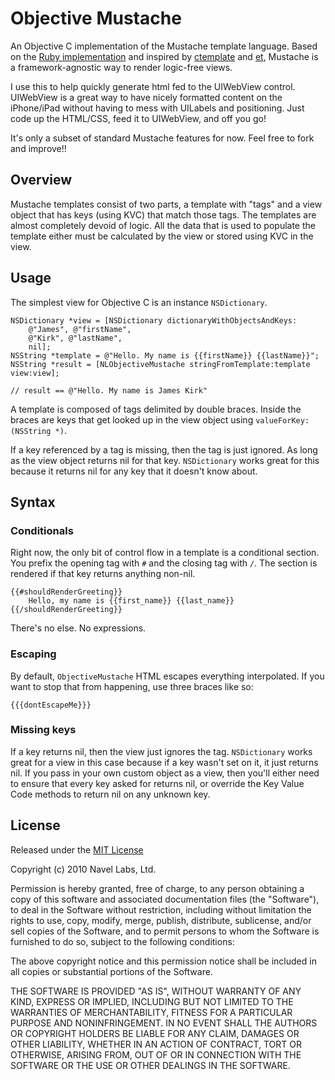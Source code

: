 Objective Mustache
==================

An Objective C implementation of the Mustache template language. Based on the
[Ruby implementation][mustache-rb] and inspired by [ctemplate][] and [et][],
Mustache is a framework-agnostic way to render logic-free views.

I use this to help quickly generate html fed to the UIWebView control.
UIWebView is a great way to have nicely formatted content on the iPhone/iPad
without having to mess with UILabels and positioning. Just code up the
HTML/CSS, feed it to UIWebView, and off you go!

It's only a subset of standard Mustache features for now. Feel free to fork
and improve!!


## Overview ##

Mustache templates consist of two parts, a template with "tags" and a view
object that has keys (using KVC) that match those tags. The templates are
almost completely devoid of logic. All the data that is used to populate the
template either must be calculated by the view or stored using KVC in the
view.


## Usage ##

The simplest view for Objective C is an instance `NSDictionary`.

    NSDictionary *view = [NSDictionary dictionaryWithObjectsAndKeys:
        @"James", @"firstName",
        @"Kirk", @"lastName",
        nil];
    NSString *template = @"Hello. My name is {{firstName}} {{lastName}}";
    NSString *result = [NLObjectiveMustache stringFromTemplate:template view:view];

    // result == @"Hello. My name is James Kirk"

A template is composed of tags delimited by double braces. Inside the braces
are keys that get looked up in the view object using
`valueForKey:(NSString *)`.

If a key referenced by a tag is missing, then the tag is just ignored. As long
as the view object returns nil for that key. `NSDictionary` works great for
this because it returns nil for any key that it doesn't know about.


## Syntax ##


### Conditionals ###

Right now, the only bit of control flow in a template is a conditional
section. You prefix the opening tag with `#` and the closing tag with `/`. The
section is rendered if that key returns anything non-nil.

    {{#shouldRenderGreeting}}
        Hello, my name is {{first_name}} {{last_name}}
    {{/shouldRenderGreeting}}

There's no else. No expressions.

### Escaping ###

By default, `ObjectiveMustache` HTML escapes everything interpolated. If you
want to stop that from happening, use three braces like so:

    {{{dontEscapeMe}}}


### Missing keys ###

If a key returns nil, then the view just ignores the tag. `NSDictionary` works
great for a view in this case because if a key wasn't set on it, it just
returns nil. If you pass in your own custom object as a view, then you'll
either need to ensure that every key asked for returns nil, or override the
Key Value Code methods to return nil on any unknown key.


## License ##

Released under the [MIT License][mitlicense]

Copyright (c) 2010 Navel Labs, Ltd.

 Permission is hereby granted, free of charge, to any person
 obtaining a copy of this software and associated documentation
 files (the "Software"), to deal in the Software without
 restriction, including without limitation the rights to use,
 copy, modify, merge, publish, distribute, sublicense, and/or sell
 copies of the Software, and to permit persons to whom the
 Software is furnished to do so, subject to the following
 conditions:

 The above copyright notice and this permission notice shall be
 included in all copies or substantial portions of the Software.

 THE SOFTWARE IS PROVIDED "AS IS", WITHOUT WARRANTY OF ANY KIND,
 EXPRESS OR IMPLIED, INCLUDING BUT NOT LIMITED TO THE WARRANTIES
 OF MERCHANTABILITY, FITNESS FOR A PARTICULAR PURPOSE AND
 NONINFRINGEMENT. IN NO EVENT SHALL THE AUTHORS OR COPYRIGHT
 HOLDERS BE LIABLE FOR ANY CLAIM, DAMAGES OR OTHER LIABILITY,
 WHETHER IN AN ACTION OF CONTRACT, TORT OR OTHERWISE, ARISING
 FROM, OUT OF OR IN CONNECTION WITH THE SOFTWARE OR THE USE OR
 OTHER DEALINGS IN THE SOFTWARE.

  [mustache-rb]: http://github.com/defunkt/mustache
  [ctemplate]: http://code.google.com/p/google-ctemplate/
  [et]: http://www.ivan.fomichev.name/2008/05/erlang-template-engine-prototype.html
  [mitlicense]: http://en.wikipedia.org/wiki/MIT_License

